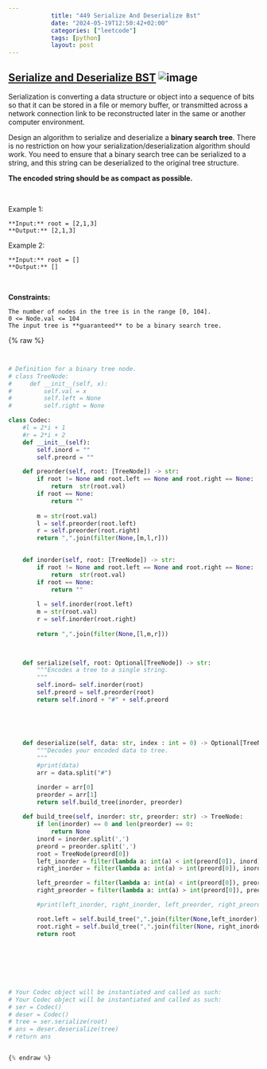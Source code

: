 ```yaml
---
            title: "449 Serialize And Deserialize Bst"
            date: "2024-05-19T12:50:42+02:00"
            categories: ["leetcode"]
            tags: [python]
            layout: post
---
```

            
## [Serialize and Deserialize BST](https://leetcode.com/problems/serialize-and-deserialize-bst) ![image](https://img.shields.io/badge/Difficulty-Medium-orange)

Serialization is converting a data structure or object into a sequence of bits so that it can be stored in a file or memory buffer, or transmitted across a network connection link to be reconstructed later in the same or another computer environment.

Design an algorithm to serialize and deserialize a **binary search tree**. There is no restriction on how your serialization/deserialization algorithm should work. You need to ensure that a binary search tree can be serialized to a string, and this string can be deserialized to the original tree structure.

**The encoded string should be as compact as possible.**

 

Example 1:

```
**Input:** root = [2,1,3]
**Output:** [2,1,3]

```

Example 2:

```
**Input:** root = []
**Output:** []

```

 

**Constraints:**

	The number of nodes in the tree is in the range [0, 104].
	0 <= Node.val <= 104
	The input tree is **guaranteed** to be a binary search tree.

{% raw %}


```python


# Definition for a binary tree node.
# class TreeNode:
#     def __init__(self, x):
#         self.val = x
#         self.left = None
#         self.right = None

class Codec:
    #l = 2*i + 1
    #r = 2*i + 2
    def __init__(self):
        self.inord = ""
        self.preord = ""

    def preorder(self, root: [TreeNode]) -> str:
        if root != None and root.left == None and root.right == None:
            return  str(root.val)
        if root == None:
            return ""
        
        m = str(root.val)
        l = self.preorder(root.left)
        r = self.preorder(root.right)
        return ",".join(filter(None,[m,l,r]))
        

    def inorder(self, root: [TreeNode]) -> str:
        if root != None and root.left == None and root.right == None:
            return  str(root.val)
        if root == None:
            return ""
        
        l = self.inorder(root.left)
        m = str(root.val)
        r = self.inorder(root.right)
        
        return ",".join(filter(None,[l,m,r]))

        

    def serialize(self, root: Optional[TreeNode]) -> str:
        """Encodes a tree to a single string.
        """
        self.inord= self.inorder(root)
        self.preord = self.preorder(root)
        return self.inord + "#" + self.preord
        
        
        


    def deserialize(self, data: str, index : int = 0) -> Optional[TreeNode]:
        """Decodes your encoded data to tree.
        """
        #print(data)
        arr = data.split("#")

        inorder = arr[0]
        preorder = arr[1]
        return self.build_tree(inorder, preorder)
       
    def build_tree(self, inorder: str, preorder: str) -> TreeNode:
        if len(inorder) == 0 and len(preorder) == 0:
            return None
        inord = inorder.split(',')
        preord = preorder.split(',')
        root = TreeNode(preord[0])
        left_inorder = filter(lambda a: int(a) < int(preord[0]), inord)
        right_inorder = filter(lambda a: int(a) > int(preord[0]), inord)

        left_preorder = filter(lambda a: int(a) < int(preord[0]), preord)
        right_preorder = filter(lambda a: int(a) > int(preord[0]), preord)

        #print(left_inorder, right_inorder, left_preorder, right_preorder)

        root.left = self.build_tree(",".join(filter(None,left_inorder)), ",".join(filter(None, left_preorder)))
        root.right = self.build_tree(",".join(filter(None, right_inorder)), ",".join(filter(None, right_preorder)))
        return root
        

    
        
    
        

# Your Codec object will be instantiated and called as such:
# Your Codec object will be instantiated and called as such:
# ser = Codec()
# deser = Codec()
# tree = ser.serialize(root)
# ans = deser.deserialize(tree)
# return ans


{% endraw %}
```
